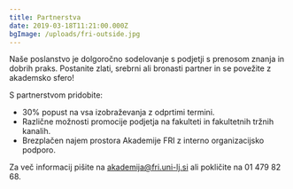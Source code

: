 ```yaml
---
title: Partnerstva
date: 2019-03-18T11:21:00.000Z
bgImage: /uploads/fri-outside.jpg
---
```

Naše poslanstvo je dolgoročno sodelovanje s podjetji s prenosom znanja in dobrih praks. Postanite zlati, srebrni ali bronasti partner in se povežite z akademsko sfero!

S partnerstvom pridobite:

* 30% popust na vsa izobraževanja z odprtimi termini.
* Različne možnosti promocije podjetja na fakulteti in fakultetnih tržnih kanalih.
* Brezplačen najem prostora Akademije FRI z interno organizacijsko podporo.

Za več informacij pišite na akademija@fri.uni-lj.si ali pokličite na 01 479 82 68.
